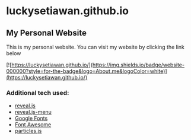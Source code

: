 # luckysetiawan.github.io

## My Personal Website
This is my personal website. You can visit my website by clicking the link below

[![https://luckysetiawan.github.io/](https://img.shields.io/badge/website-000000?style=for-the-badge&logo=About.me&logoColor=white)](https://luckysetiawan.github.io/)

### Additional tech used:
* [reveal.js](https://revealjs.com/)
* [reveal.js-menu](https://github.com/denehyg/reveal.js-menu)
* [Google Fonts](https://fonts.google.com/)
* [Font Awesome](https://fontawesome.com/)
* [particles.js](https://vincentgarreau.com/particles.js/)
